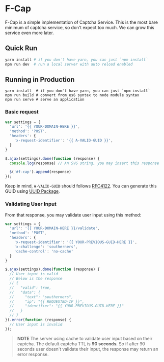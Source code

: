 # F-Cap

F-Cap is a simple implementation of Captcha Service.
This is the most bare minimum of captcha service, so don't expect too much.
We can grow this service even more later.

## Quick Run

```bash
yarn install # if you don't have yarn, you can just `npm install`
npm run dev  # run a local server with auto reload enabled
```

## Running in Production

```
yarn install  # if you don't have yarn, you can just `npm install`
npm run build # convert from es6 syntax to node module syntax
npm run serve # serve an application
```

### Basic request

```js
var settings = {
  'url': '{{ YOUR-DOMAIN-HERE }}',
  'method': 'POST',
  'headers': {
    'x-request-identifier': '{{ A-VALID-GUID }}',
  }
}

$.ajax(settings).done(function (response) {
  console.log(response) // An SVG string, you may insert this response directly to your DOM

  $('#f-cap').append(response)
});
```

Keep in mind, `A-VALID-GUID` should follows [RFC4122](https://www.ietf.org/rfc/rfc4122.txt).
You can generate this GUID using [UUID Package](https://www.npmjs.com/package/uuid).

### Validating User Input

From that response, you may validate user input using this method:

```js
var settings = {
  'url': '{{ YOUR-DOMAIN-HERE }}/validate',
  'method': 'POST',
  'headers': {
    'x-request-identifier': '{{ YOUR-PREVIOUS-GUID-HERE }}',
    'x-challenge': 'southerners',
    'cache-control': 'no-cache'
  }
}

$.ajax(settings).done(function (response) {
  // User input is valid
  // Below is the response
  // {
  //   "valid": true,
  //   "data": {
  //     "text": "southerners",
  //     "ip": "{{ REQUESTED-IP }}",
  //     "identifier": "{{ YOUR-PREVIOUS-GUID-HERE }}"
  //   }
  // }
}).error(function (response) {
  // User input is invalid
});
```

> **NOTE** The server using cache to validate user input based on their captcha. The default captcha TTL is **90 seconds**.
So if after 90 seconds user doesn't validate their input, the response may return an error response.
